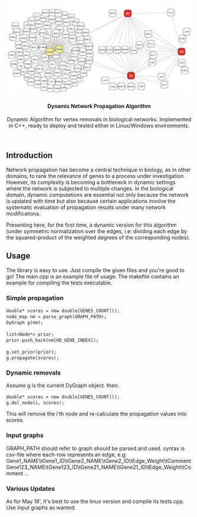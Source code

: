 <h1 align="center">
  <br>
  <a href="https://github.com/barakolo/dygraph_bio">
    <img src="images/propagation.png" alt="prop"></a>
  <br>
</h1>

<h4 align="center">Dynamic Network Propagation Algorithm</h4>
<p align="center">
  Dynamic Algorithm for vertex removals in biological networks.
  Implemented in C++, ready to deploy and tested either in Linux/Windows environments.
</p>
<br>

## Introduction
Network propagation has become a central technique in biology, as in other domains, to rank the relevance of genes to a process under investigation. However, its complexity is becoming a bottleneck in dynamic settings where the network is subjected to multiple changes. 
In the biological domain, dynamic computations are essential not only because the network is updated with time but also because certain applications involve the systematic evaluation of propagation results under many network modifications.

Presenting here, for the first time, a dynamic version for this algorithm (under symmetric normalization over the edges, i.e: dividing each edge by the squared-product of the weighted degrees of the corresponding nodes).

## Usage
The library is easy to use. Just compile the given files and you're good to go!
The main.cpp is an example file of usage.
The makefile contains an example for compiling the tests executable.

### Simple propagation
```
double* scores = new double[GENES_COUNT]();
node_map nm = parse_graph(GRAPH_PATH);
DyGraph g(nm);

list<Node*> prior;
prior.push_back(nm[HD_GENE_INDEX]);

g.set_prior(prior);
g.propagate(scores);
```

### Dynamic removals
Assume g is the current DyGraph object. then:
```
double* scores = new double[GENES_COUNT]();
g.del_node(i, scores);
```
This will remove the i'th node and re-calculate the propagation values into scores.

### Input graphs
GRAPH_PATH should refer to graph should be parsed and used.
syntax is csv-file where each-row represents an edge, e.g:
Gene1_NAME\tGene1_ID\tGene2_NAME\tGene2_ID\tEdge_Weight\tComment
Gene123_NAME\tGene123_ID\tGene21_NAME\tGene21_ID\tEdge_Weight\tComment
...

### Various Updates
As for May 18', it's best to use the linux version and compile its tests.cpp.
Use input graphs as wanted.
